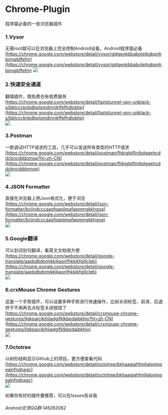 # Chrome-Plugin
程序猿必备的一些浏览器插件


### 1.Vysor
无需root就可以在浏览器上完全控制Android设备，Android程序猿必备
[https://chrome.google.com/webstore/detail/vysor/gidgenkbbabolejbgbpnhbimgjbffefm](https://chrome.google.com/webstore/detail/vysor/gidgenkbbabolejbgbpnhbimgjbffefm)
![](Screenshots/vysor.gif)

### 2.快速安全通道
翻墙插件，既免费也有收费服务  
[https://chrome.google.com/webstore/detail/faststunnel-vpn-unblack-s/bblcccknbdbplgmdjnnikffefhdlobhp](https://chrome.google.com/webstore/detail/faststunnel-vpn-unblack-s/bblcccknbdbplgmdjnnikffefhdlobhp)  
![](Screenshots/fanqiang.png)

### 3.Postman
一款调试HTTP请求的工具，几乎可以发送所有类型的HTTP请求
[https://chrome.google.com/webstore/detail/postman/fhbjgbiflinjbdggehcddcbncdddomop?hl=zh-CN](https://chrome.google.com/webstore/detail/postman/fhbjgbiflinjbdggehcddcbncdddomop)  
![](Screenshots/postman.jpg)

### 4.JSON Formatter
直接在浏览器上把Json格式化，便于浏览  
[https://chrome.google.com/webstore/detail/json-formatter/bcjindcccaagfpapjjmafapmmgkkhgoa](https://chrome.google.com/webstore/detail/json-formatter/bcjindcccaagfpapjjmafapmmgkkhgoa)  
![](Screenshots/jsomformatter.jpg)

### 5.Google翻译
可以划词划句翻译，看英文文档很方便  
[https://chrome.google.com/webstore/detail/google-translate/aapbdbdomjkkjkaonfhkkikfgjllcleb](https://chrome.google.com/webstore/detail/google-translate/aapbdbdomjkkjkaonfhkkikfgjllcleb)  
![](Screenshots/google_translate.gif)

### 6.crxMouse Chrome Gestures
这是一个手势插件，可以设置多种手势进行快速操作，比如关闭标签、前进、后退  
终于不用再去点标签关闭按钮了  
[https://chrome.google.com/webstore/detail/crxmouse-chrome-gestures/jlgkpaicikihijadgifklkbpdajbkhjo?hl=zh-CN](https://chrome.google.com/webstore/detail/crxmouse-chrome-gestures/jlgkpaicikihijadgifklkbpdajbkhjo)  
![](Screenshots/crxMouse_1.gif)

### 7.Octotree
以树形结构显示Github上的项目，更方便查看代码  
[https://chrome.google.com/webstore/detail/octotree/bkhaagjahfmjljalopjnoealnfndnagc](https://chrome.google.com/webstore/detail/octotree/bkhaagjahfmjljalopjnoealnfndnagc)  
![](Screenshots/octotree.jpg)


如果你有好的插件要推荐，可以在Issues告诉我
###### Android交流QQ群:146262062